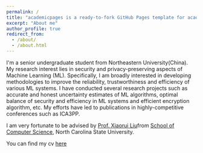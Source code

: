 ```yaml
---
permalink: /
title: "academicpages is a ready-to-fork GitHub Pages template for academic personal websites"
excerpt: "About me"
author_profile: true
redirect_from: 
  - /about/
  - /about.html
---
```


I'm a senior undergraduate student from Northeastern University(China). My research interest lies in security and privacy-preserving aspects of Machine Learning (ML). Specifically, I am broadly interested in developing methodologies to improve the reliability, trustworthiness and efficiency of various ML systems. I have conducted several research projects such as accurate and honest uncertainty estimates of ML algorithms, optimal balance of security and efficiency in ML systems and efficient encryption algorithm, etc. My efforts have led to publications in highly-competitive conferences such as ICA3PP.

I am very fortunate to be advised by [Prof. Xiaorui Liu](https://sites.google.com/ncsu.edu/xiaorui)from [School of Computer Science](https://cs.ncsu.edu/), North Carolina State University.

You can find my cv [here](../assets/CV.pdf)

